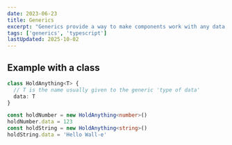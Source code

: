 ```yaml
---
date: 2023-06-23
title: Generics
excerpt: "Generics provide a way to make components work with any data type and not restrict to one."
tags: ['generics', 'typescript']
lastUpdated: 2025-10-02
---
```


## Example with a class

```typescript
class HoldAnything<T> {
  // T is the name usually given to the generic 'type of data'
  data: T
}

const holdNumber = new HoldAnything<number>()
holdNumber.data = 123
const holdString = new HoldAnything<string>()
holdString.data = 'Hello Wall-e'
```
<!-- truncate -->